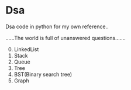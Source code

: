 # Dsa


Dsa code in python for my own reference..

......The world is full of unanswered questions.......

0. LinkedList
1. Stack
2. Queue
3. Tree
4. BST(Binary search tree)
5. Graph
